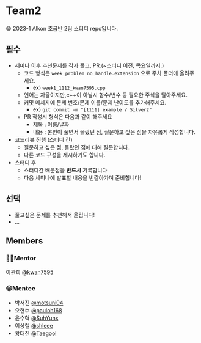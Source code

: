 # Team2
😁 2023-1 Alkon 초급반 2팀 스터디 repo입니다.

## **필수**
- 세미나 이후 추천문제를 각자 풀고, PR.(~스터디 이전, 목요일까지.)
  - 코드 형식은 `week_problem no_handle.extension` 으로 주차 폴더에 올려주세요.
    - ex) `week1_1112_kwan7595.cpp`
  - 언어는 자율이지만,c++이 아닐시 함수/변수 등 필요한 주석을 달아주세요.
  - 커밋 메세지에 문제 번호/문제 이름/문제 난이도를 추가해주세요.
    - ex) `git commit -m "[1111] example / Silver2"`
  - PR 작성시 형식은 다음과 같이 해주세요
    - 제목 : 이름/날짜
    - 내용 : 본인이 풀면서 몰랐던 점, 질문하고 싶은 점을 자유롭게 작성합니다.
- 코드리뷰 진행 (스터디 간)
  - 질문하고 싶은 점, 몰랐던 점에 대해 질문합니다. 
  - 다른 코드 구성을 제시하기도 합니다.
- 스터디 후
  - 스터디간 배운점을 **반드시** 기록합니다
  - 다음 세미나에 발표할 내용을 번갈아가며 준비합니다!

## 선택
- 풀고싶은 문제를 추천해서 올립니다!
- ...

## Members

### 👨‍💻Mentor 

이관희 [@kwan7595](https://github.com/kwan7595)

### 😁Mentee 
- 박서진 [@motsuni04](https://github.com/motsuni04)
- 오현수 [@pauloh168](https://github.com/pauloh168)
- 윤수혁 [@SuhYuns](https://github.com/SuhYuns)
- 이상철 [@shleee](https://github.com/shlee)
- 황태진 [@Taegool](https://github.com/Taegool)
